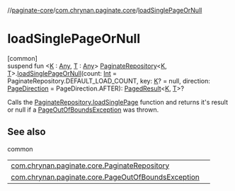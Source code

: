 //[paginate-core](../../index.md)/[com.chrynan.paginate.core](index.md)/[loadSinglePageOrNull](load-single-page-or-null.md)

# loadSinglePageOrNull

[common]\
suspend fun <[K](load-single-page-or-null.md) : [Any](https://kotlinlang.org/api/latest/jvm/stdlib/kotlin/-any/index.html), [T](load-single-page-or-null.md) : [Any](https://kotlinlang.org/api/latest/jvm/stdlib/kotlin/-any/index.html)> [PaginateRepository](-paginate-repository/index.md)<[K](load-single-page-or-null.md), [T](load-single-page-or-null.md)>.[loadSinglePageOrNull](load-single-page-or-null.md)(count: [Int](https://kotlinlang.org/api/latest/jvm/stdlib/kotlin/-int/index.html) = PaginateRepository.DEFAULT_LOAD_COUNT, key: [K](load-single-page-or-null.md)? = null, direction: [PageDirection](-page-direction/index.md) = PageDirection.AFTER): [PagedResult](-paged-result/index.md)<[K](load-single-page-or-null.md), [T](load-single-page-or-null.md)>?

Calls the [PaginateRepository.loadSinglePage](-paginate-repository/load-single-page.md) function and returns it's result or null if a [PageOutOfBoundsException](-page-out-of-bounds-exception/index.md) was thrown.

## See also

common

| | |
|---|---|
| [com.chrynan.paginate.core.PaginateRepository](-paginate-repository/load-single-page.md) |  |
| [com.chrynan.paginate.core.PageOutOfBoundsException](-page-out-of-bounds-exception/index.md) |  |
